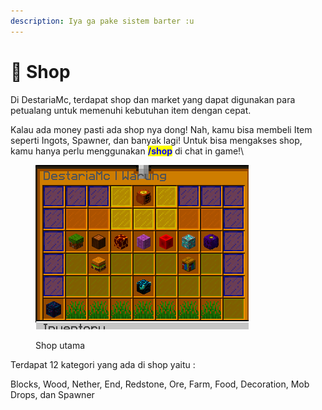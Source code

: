 ```yaml
---
description: Iya ga pake sistem barter :u
---
```


# 🛒 Shop

Di DestariaMc, terdapat shop dan market yang dapat digunakan para petualang untuk memenuhi kebutuhan item dengan cepat.

Kalau ada money pasti ada shop nya dong! Nah, kamu bisa membeli Item seperti Ingots, Spawner, dan banyak lagi! Untuk bisa mengakses shop, kamu hanya perlu menggunakan <mark style="color:blue;">**/shop**</mark> di chat in game!\


<figure><img src="../../../.gitbook/assets/Screenshot (326).png" alt=""><figcaption><p>Shop utama</p></figcaption></figure>

Terdapat 12 kategori yang ada di shop yaitu :&#x20;

Blocks, Wood, Nether, End, Redstone, Ore, Farm, Food, Decoration, Mob Drops, dan Spawner
